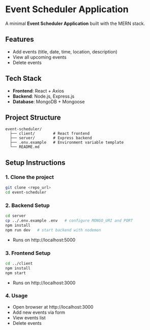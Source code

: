 # Event Scheduler Application

A minimal **Event Scheduler Application** built with the MERN stack.

## Features
- Add events (title, date, time, location, description)
- View all upcoming events
- Delete events

## Tech Stack
- **Frontend**: React + Axios
- **Backend**: Node.js, Express.js
- **Database**: MongoDB + Mongoose

## Project Structure
```
event-scheduler/
  ├── client/        # React frontend
  ├── server/        # Express backend
  ├── .env.example   # Environment variable template
  └── README.md
```

## Setup Instructions

### 1. Clone the project
```bash
git clone <repo_url>
cd event-scheduler
```

### 2. Backend Setup
```bash
cd server
cp ../.env.example .env   # configure MONGO_URI and PORT
npm install
npm run dev   # start backend with nodemon
```
- Runs on http://localhost:5000

### 3. Frontend Setup
```bash
cd ../client
npm install
npm start
```
- Runs on http://localhost:3000

### 4. Usage
- Open browser at http://localhost:3000
- Add new events via form
- View events list
- Delete events

